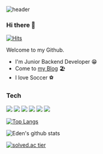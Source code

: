 ![header](https://capsule-render.vercel.app/api?type=soft&text=Sangwoo&color=F5DF4D&fontColor=939597)

### Hi there 👋

[![Hits](https://hits.seeyoufarm.com/api/count/incr/badge.svg?url=https%3A%2F%2Fgithub.com%2Fsangwoo0727%2Fhit-counter&count_bg=%23F5DF4D&title_bg=%23555555&icon=&icon_color=%23E7E7E7&title=hits&edge_flat=false)](https://hits.seeyoufarm.com)

Welcome to my Github.

* I'm Junior Backend Developer 😁
* Come to [my Blog](https://sangwoo0727.github.io) 🏖
* I love Soccer ⚽️


### Tech

![](https://img.shields.io/badge/Java-007396?style=&logo=Java&logoColor=white)&nbsp;![](https://img.shields.io/badge/Python-3776AB?style=&logo=Python&logoColor=white)&nbsp;![](https://img.shields.io/badge/Spring-6DB33F?style=&logo=Spring&logoColor=white)&nbsp;![](https://img.shields.io/badge/Flask-black?style=&logo=Flask&logoColor=white)&nbsp;![](https://img.shields.io/badge/MariaDB-003545?style=&logo=MariaDB&logoColor=white)&nbsp;![](https://img.shields.io/badge/Elasticsearch-005571?style=&logo=Elasticsearch&logoColor=white)


[![Top Langs](https://github-readme-stats.vercel.app/api/top-langs/?username=sangwoo0727&layout=compact)](https://github.com/sangwoo0727/github-readme-stats)

![Eden's github stats](https://github-readme-stats.vercel.app/api?username=sangwoo0727&show_icons=true&theme=graywhite)

[![solved.ac tier](http://mazassumnida.wtf/api/generate_badge?boj=kangsw8940)](https://solved.ac/kangsw8940)


<!--
**sangwoo0727/sangwoo0727** is a ✨ _special_ ✨ repository because its `README.md` (this file) appears on your GitHub profile.

Here are some ideas to get you started:

- 🔭 I’m currently working on ...
- 🌱 I’m currently learning ...
- 👯 I’m looking to collaborate on ...
- 🤔 I’m looking for help with ...
- 💬 Ask me about ...
- 📫 How to reach me: ...
- 😄 Pronouns: ...
- ⚡ Fun fact: ...

-->

